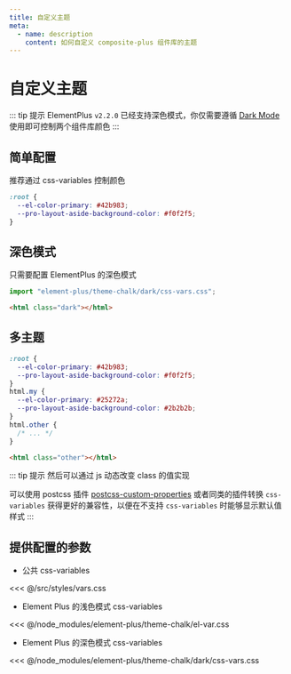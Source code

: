 ```yaml
---
title: 自定义主题
meta:
  - name: description
    content: 如何自定义 composite-plus 组件库的主题
---
```


# 自定义主题

::: tip 提示
ElementPlus `v2.2.0` 已经支持深色模式，你仅需要遵循 [Dark Mode](https://element-plus.org/zh-CN/guide/dark-mode.html) 使用即可控制两个组件库颜色
:::

## 简单配置

推荐通过 css-variables 控制颜色

```css
:root {
  --el-color-primary: #42b983;
  --pro-layout-aside-background-color: #f0f2f5;
}
```

## 深色模式

只需要配置 ElementPlus 的深色模式

```js
import "element-plus/theme-chalk/dark/css-vars.css";
```

```html
<html class="dark"></html>
```

## 多主题

```css
:root {
  --el-color-primary: #42b983;
  --pro-layout-aside-background-color: #f0f2f5;
}
html.my {
  --el-color-primary: #25272a;
  --pro-layout-aside-background-color: #2b2b2b;
}
html.other {
  /* ... */
}
```

```html
<html class="other"></html>
```

::: tip 提示
然后可以通过 js 动态改变 class 的值实现

可以使用 postcss 插件 [postcss-custom-properties](https://github.com/postcss/postcss-custom-properties) 或者同类的插件转换 `css-variables` 获得更好的兼容性，以便在不支持 `css-variables` 时能够显示默认值样式
:::

## 提供配置的参数

- 公共 css-variables

<<< @/src/styles/vars.css

- Element Plus 的浅色模式 css-variables

<<< @/node_modules/element-plus/theme-chalk/el-var.css

- Element Plus 的深色模式 css-variables

<<< @/node_modules/element-plus/theme-chalk/dark/css-vars.css
